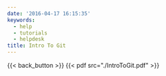 ```yaml
---
date: '2016-04-17 16:15:35'
keywords:
  - help
  - tutorials
  - helpdesk
title: Intro To Git
---
```


{{< back_button >}} {{< pdf src="./IntroToGit.pdf" >}}
